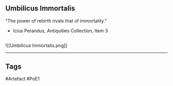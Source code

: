 ## Umbilicus Immortalis
"The power of rebirth rivals that of immortality."
- Icius Perandus, Antiquities Collection, Item 3
##
![[Umbilicus Immortalis.png]]

---
## Tags
#Artefact
#PoE1